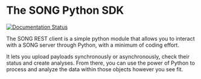 The SONG Python SDK
============================

[![Documentation Status](https://readthedocs.org/projects/song-python/badge/?version=develop)](http://song-python.readthedocs.io/en/develop/?badge=develop)

The SONG REST client is a simple python module that allows you to interact with a SONG server through Python, with a minimum of coding effort.


It lets you upload payloads synchronously or asynchronously, check their status and create analyses.
From there, you can use the power of Python to process and analyze the data within those objects however you see fit.  

